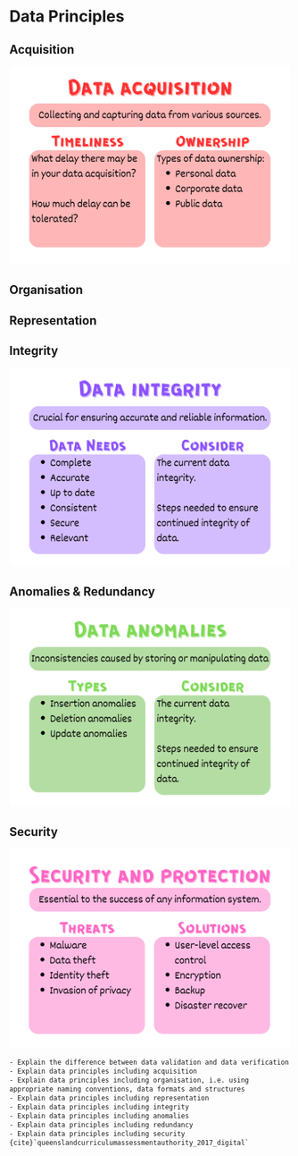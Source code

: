 # Data Principles

## Acquisition

![Acquisition summary poster](assets/dp_acquisition.png)

## Organisation


## Representation


## Integrity

![Integrity summary poster](assets/dp_integrity.png)

## Anomalies & Redundancy

![Anomalies summary poster](assets/dp_anomolies.png)

## Security

![Security summary poster](assets/dp_security.png)

```{admonition} Unit 2 subject matter covered:
- Explain the difference between data validation and data verification
- Explain data principles including acquisition
- Explain data principles including organisation, i.e. using appropriate naming conventions, data formats and structures
- Explain data principles including representation
- Explain data principles including integrity
- Explain data principles including anomalies
- Explain data principles including redundancy
- Explain data principles including security
{cite}`queenslandcurriculumassessmentauthority_2017_digital`
```